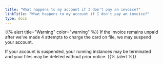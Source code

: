 ```yaml
---
title: "What happens to my account if I don't pay an invoice?"
linkTitle: "What happens to my account if I don't pay an invoice?"
type: docs
---
```


{{% alert title="Warning" color="warning" %}}
If the invoice remains unpaid after we've made 4 attempts to charge the card
on file, we may suspend your account.

If your account is suspended, your running instances may be terminated and
your files may be deleted without prior notice.
{{% /alert %}}
